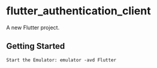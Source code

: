 # flutter_authentication_client

A new Flutter project.

## Getting Started
    Start the Emulator: emulator -avd Flutter 